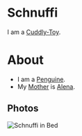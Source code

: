# Schnuffi  <a id="0"/>

I am a [Cuddly-Toy](281000003.md).

# About

- I am a [Penguine](40000079.md).
- My [Mother](40000008.md) is [Alena](88.md).

## Photos  <a id="1000"/>

![Schnuffi in Bed](400000217.jpg)
